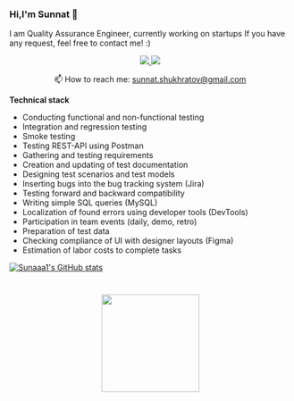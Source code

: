### Hi,I'm Sunnat 👋

I am Quality Assurance Engineer, currently working on startups
If you have any request, feel free to contact me! :)

<p align='center'>
   <a href="https://www.linkedin.com/in/sunnat-shukhratov-202020197/">
       <img src="https://img.shields.io/badge/linkedin-%230077B5.svg?&style=for-the-badge&logo=linkedin&logoColor=white"/>
   </a>
   <a href="https://t.me/sshukhratov">
       <img src="https://img.shields.io/badge/Telegram-2CA5E0?style=for-the-badge&logo=telegram&logoColor=white"/>
   </a>
<p align='center'>
   📫 How to reach me: <a href='mailto:sunnat.shukhratov@gmail.com'>sunnat.shukhratov@gmail.com</a>
</p>

**Technical stack**
- Conducting functional and non-functional testing
- Integration and regression testing
- Smoke testing
- Testing REST-API using Postman
- Gathering and testing requirements
- Creation and updating of test documentation
- Designing test scenarios and test models
- Inserting bugs into the bug tracking system (Jira)
- Testing forward and backward compatibility
- Writing simple SQL queries (MySQL)
- Localization of found errors using developer tools (DevTools)
- Participation in team events (daily, demo, retro)
- Preparation of test data
- Checking compliance of UI with designer layouts (Figma)
- Estimation of labor costs to complete tasks

[![Sunaaa1's GitHub stats](https://github-readme-stats.vercel.app/api?username=sunaaa1)](https://github.com/sunaaa1/github-readme-stats)

<div align="center" style="margin: 40px 0">
   <a href="https://github.com/romankh3/github-profile-views-counter">
       <img width="175px" src="https://komarev.com/ghpvc/?username=romankh3&color=DE002D">
   </a>
</div>















<!--
**Sunaaa1/Sunaaa1** is a ✨ _special_ ✨ repository because its `README.md` (this file) appears on your GitHub profile.

Here are some ideas to get you started:

- 🔭 I’m currently working on ...
- 🌱 I’m currently learning ...
- 👯 I’m looking to collaborate on ...
- 🤔 I’m looking for help with ...
- 💬 Ask me about ...
- 📫 How to reach me: ...
- 😄 Pronouns: ...
- ⚡ Fun fact: ...
-->

